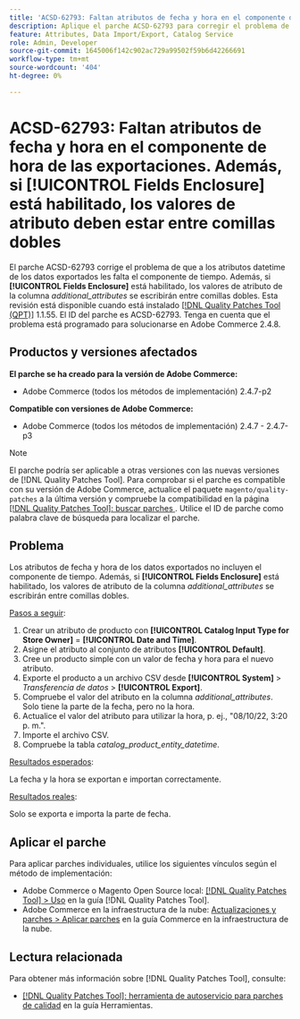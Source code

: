 ```yaml
---
title: 'ACSD-62793: Faltan atributos de fecha y hora en el componente de hora de las exportaciones. Además, si **[!UICONTROL Fields Enclosure]** está habilitado, los valores de atributo deben estar entre comillas dobles'
description: Aplique el parche ACSD-62793 para corregir el problema de Adobe Commerce en el que los atributos datetime de los datos exportados no contienen el componente de tiempo. Además, si **[!UICONTROL Fields Enclosure]** está habilitado, los valores de atributo de la columna *additional_attributes* se escribirán entre comillas dobles.
feature: Attributes, Data Import/Export, Catalog Service
role: Admin, Developer
source-git-commit: 1645006f142c902ac729a99502f59b6d42266691
workflow-type: tm+mt
source-wordcount: '404'
ht-degree: 0%

---
```



# ACSD-62793: Faltan atributos de fecha y hora en el componente de hora de las exportaciones. Además, si **[!UICONTROL Fields Enclosure]** está habilitado, los valores de atributo deben estar entre comillas dobles

El parche ACSD-62793 corrige el problema de que a los atributos datetime de los datos exportados les falta el componente de tiempo. Además, si **[!UICONTROL Fields Enclosure]** está habilitado, los valores de atributo de la columna *additional_attributes* se escribirán entre comillas dobles. Esta revisión está disponible cuando está instalado [[!DNL Quality Patches Tool (QPT)]](/help/tools/quality-patches-tool/quality-patches-tool-to-self-serve-quality-patches.md) 1.1.55. El ID del parche es ACSD-62793. Tenga en cuenta que el problema está programado para solucionarse en Adobe Commerce 2.4.8.

## Productos y versiones afectados

**El parche se ha creado para la versión de Adobe Commerce:**

* Adobe Commerce (todos los métodos de implementación) 2.4.7-p2

**Compatible con versiones de Adobe Commerce:**

* Adobe Commerce (todos los métodos de implementación) 2.4.7 - 2.4.7-p3

>[!NOTE]
>
>El parche podría ser aplicable a otras versiones con las nuevas versiones de [!DNL Quality Patches Tool]. Para comprobar si el parche es compatible con su versión de Adobe Commerce, actualice el paquete `magento/quality-patches` a la última versión y compruebe la compatibilidad en la página [[!DNL Quality Patches Tool]: buscar parches ](https://experienceleague.adobe.com/tools/commerce-quality-patches/index.html). Utilice el ID de parche como palabra clave de búsqueda para localizar el parche.

## Problema

Los atributos de fecha y hora de los datos exportados no incluyen el componente de tiempo. Además, si **[!UICONTROL Fields Enclosure]** está habilitado, los valores de atributo de la columna *additional_attributes* se escribirán entre comillas dobles.

<u>Pasos a seguir</u>:

1. Crear un atributo de producto con **[!UICONTROL Catalog Input Type for Store Owner]** = **[!UICONTROL Date and Time]**.
1. Asigne el atributo al conjunto de atributos **[!UICONTROL Default]**.
1. Cree un producto simple con un valor de fecha y hora para el nuevo atributo.
1. Exporte el producto a un archivo CSV desde **[!UICONTROL System]** > *Transferencia de datos* > **[!UICONTROL Export]**.
1. Compruebe el valor del atributo en la columna *additional_attributes*. Solo tiene la parte de la fecha, pero no la hora.
1. Actualice el valor del atributo para utilizar la hora, p. ej., &quot;08/10/22, 3:20 p. m.&quot;.
1. Importe el archivo CSV.
1. Compruebe la tabla *catalog_product_entity_datetime*.

<u>Resultados esperados</u>:

La fecha y la hora se exportan e importan correctamente.

<u>Resultados reales</u>:

Solo se exporta e importa la parte de fecha.

## Aplicar el parche

Para aplicar parches individuales, utilice los siguientes vínculos según el método de implementación:

* Adobe Commerce o Magento Open Source local: [[!DNL Quality Patches Tool] > Uso](/help/tools/quality-patches-tool/usage.md) en la guía [!DNL Quality Patches Tool].
* Adobe Commerce en la infraestructura de la nube: [Actualizaciones y parches > Aplicar parches](https://experienceleague.adobe.com/docs/commerce-cloud-service/user-guide/develop/upgrade/apply-patches.html) en la guía Commerce en la infraestructura de la nube.


## Lectura relacionada

Para obtener más información sobre [!DNL Quality Patches Tool], consulte:

* [[!DNL Quality Patches Tool]: herramienta de autoservicio para parches de calidad](/help/tools/quality-patches-tool/quality-patches-tool-to-self-serve-quality-patches.md) en la guía Herramientas.
